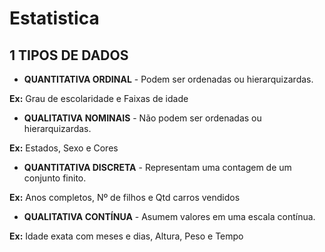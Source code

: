 # Estatistica

## 1 TIPOS DE DADOS

- <b>QUANTITATIVA ORDINAL</b> - Podem ser ordenadas ou hierarquizardas.

**Ex:** Grau de escolaridade e Faixas de idade
- <b>QUALITATIVA NOMINAIS</b> - Não podem ser ordenadas ou hierarquizardas.
  
**Ex:** Estados, Sexo e Cores
- <b>QUANTITATIVA DISCRETA</b> - Representam uma contagem de um conjunto finito.
  
**Ex:** Anos completos, Nº de filhos e Qtd carros vendidos
- <b>QUALITATIVA CONTÍNUA</b> - Asumem valores em uma escala contínua.
  
**Ex:** Idade exata com meses e dias, Altura, Peso e Tempo


